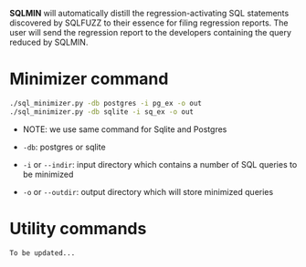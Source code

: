 **SQLMIN** will automatically distill the regression-activating SQL statements discovered by SQLFUZZ to their essence for filing regression reports. The user will send the regression report to the developers containing the query reduced by SQLMIN.

# Minimizer command

``` bash
./sql_minimizer.py -db postgres -i pg_ex -o out 
./sql_minimizer.py -db sqlite -i sq_ex -o out 
```

* NOTE: we use same command for Sqlite and Postgres

* `-db`: postgres or sqlite

* `-i` or `--indir`: input directory which contains a number of SQL queries to be minimized

* `-o` or `--outdir`: output directory which will store minimized queries

# Utility commands

`To be updated...`
